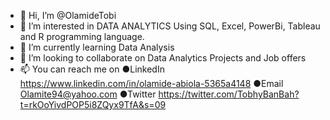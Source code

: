 - 👋 Hi, I’m @OlamideTobi
- 👀 I’m interested in DATA ANALYTICS Using SQL, Excel, PowerBi, Tableau and R programming language.
- 🌱 I’m currently learning Data Analysis
- 💞️ I’m looking to collaborate on Data Analytics Projects and Job offers
- 📫 You can reach me on ●LinkedIn https://www.linkedin.com/in/olamide-abiola-5365a4148  ●Email Olamite94@yahoo.com
 ●Twitter https://twitter.com/TobhyBanBah?t=rkOoYivdPOP5i8ZQyx9TfA&s=09

<!---
OlamideTobi/OlamideTobi is a ✨ special ✨ repository because its `README.md` (this file) appears on your GitHub profile.
You can click the Preview link to take a look at your changes.
--->
